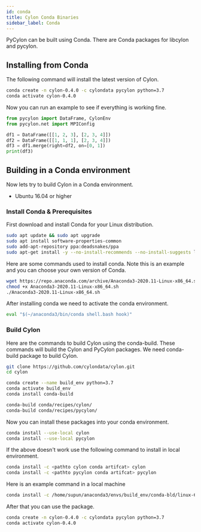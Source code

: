 ```yaml
---
id: conda
title: Cylon Conda Binaries
sidebar_label: Conda
---
```


PyCylon can be built using Conda. There are Conda packages for libcylon and pycylon.

## Installing from Conda

The following command will install the latest version of Cylon.

```bash
conda create -n cylon-0.4.0 -c cylondata pycylon python=3.7
conda activate cylon-0.4.0
```

Now you can run an example to see if everything is working fine.

```python
from pycylon import DataFrame, CylonEnv
from pycylon.net import MPIConfig

df1 = DataFrame([[1, 2, 3], [2, 3, 4]])
df2 = DataFrame([[1, 1, 1], [2, 3, 4]])
df3 = df1.merge(right=df2, on=[0, 1])
print(df3)
```

## Building in a Conda environment

Now lets try to build Cylon in a Conda environment.

* Ubuntu 16.04 or higher

### Install Conda & Prerequisites

First download and install Conda for your Linux distribution.

```bash
sudo apt update && sudo apt upgrade
sudo apt install software-properties-common
sudo add-apt-repository ppa:deadsnakes/ppa
sudo apt-get install -y --no-install-recommends --no-install-suggests libssl-dev curl wget vim git build-essential python3.7-dev python3.7 maven libnuma-dev libc-dev python3-venv openmpi-bin libopenmpi-dev python3-pip python3-dev
```

Here are some commands used to install conda. Note this is an example and you can choose your own version of Conda.

```bash
wget https://repo.anaconda.com/archive/Anaconda3-2020.11-Linux-x86_64.sh
chmod +x Anaconda3-2020.11-Linux-x86_64.sh
./Anaconda3-2020.11-Linux-x86_64.sh
```

After installing conda we need to activate the conda environment. 

```python
eval "$(~/anaconda3/bin/conda shell.bash hook)"
```

### Build Cylon

Here are the commands to build Cylon using the conda-build. These commands will build the Cylon and PyCylon packages.
We need conda-build package to build Cylon.

```bash
git clone https://github.com/cylondata/cylon.git
cd cylon

conda create --name build_env python=3.7
conda activate build_env
conda install conda-build

conda-build conda/recipes/cylon/
conda-build conda/recipes/pycylon/
```

Now you can install these packages into your conda environment. 

```bash
conda install --use-local cylon
conda install --use-local pycylon
```

If the above doesn't work use the following command to install in local environment.
```bash
conda install -c <pathto cylon conda artifcat> cylon
conda install -c <pathto pycylon conda artifcat> pycylon
```

Here is an example command in a local machine
```bash
conda install -c /home/supun/anaconda3/envs/build_env/conda-bld/linux-64/pycylon-0.4.0-cylon_0.4_py37_gfa14527_455.tar.bz2 pycylon
```

After that you can use the package.

```bash
conda create -n cylon-0.4.0 -c cylondata pycylon python=3.7
conda activate cylon-0.4.0
```